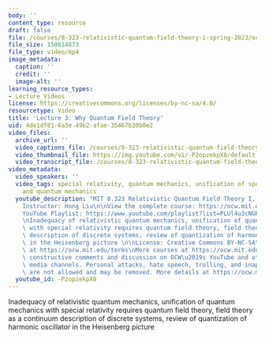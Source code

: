 ```yaml
---
body: ''
content_type: resource
draft: false
file: /courses/8-323-relativistic-quantum-field-theory-i-spring-2023/ocw_8323_lecture03_2023feb13_360p_16_9.mp4
file_size: 150614873
file_type: video/mp4
image_metadata:
  caption: ''
  credit: ''
  image-alt: ''
learning_resource_types:
- Lecture Videos
license: https://creativecommons.org/licenses/by-nc-sa/4.0/
resourcetype: Video
title: 'Lecture 3: Why Quantum Field Theory'
uid: 4de1df81-6a3e-49b2-afae-35467b30b0e2
video_files:
  archive_url: ''
  video_captions_file: /courses/8-323-relativistic-quantum-field-theory-i-spring-2023/1EZeWszvMJt99W0gBXCTWpWAc0rXvAsBU_transcript.webvtt
  video_thumbnail_file: https://img.youtube.com/vi/-P2opzekpX8/default.jpg
  video_transcript_file: /courses/8-323-relativistic-quantum-field-theory-i-spring-2023/1EZeWszvMJt99W0gBXCTWpWAc0rXvAsBU_transcript.pdf
video_metadata:
  video_speakers: ''
  video_tags: special relativity, quantum mechanics, unification of special relativity
    and quantum mechanics
  youtube_description: "MIT 8.323 Relativistic Quantum Field Theory I, Spring 2023\n\
    Instructor: Hong Liu\n\nView the complete course: https://ocw.mit.edu/courses/8-323-relativistic-quantum-field-theory-i-spring-2023/\n\
    YouTube Playlist: https://www.youtube.com/playlist?list=PLUl4u3cNGP61AV6bhf4mB3tCyWQrI_uU5\n\
    \nInadequacy of relativistic quantum mechanics, unification of quantum mechanics\
    \ with special relativity requires quantum field theory, field theory as a continuum\
    \ description of discrete systems, review of quantization of harmonic oscillator\
    \ in the Heisenberg picture \n\nLicense: Creative Commons BY-NC-SA\nMore information\
    \ at https://ocw.mit.edu/terms\nMore courses at https://ocw.mit.edu\n\nWe encourage\
    \ constructive comments and discussion on OCW\u2019s YouTube and other social\
    \ media channels. Personal attacks, hate speech, trolling, and inappropriate comments\
    \ are not allowed and may be removed. More details at https://ocw.mit.edu/comments."
  youtube_id: -P2opzekpX8
---
```

Inadequacy of relativistic quantum mechanics, unification of quantum mechanics with special relativity requires quantum field theory, field theory as a continuum description of discrete systems, review of quantization of harmonic oscillator in the Heisenberg picture